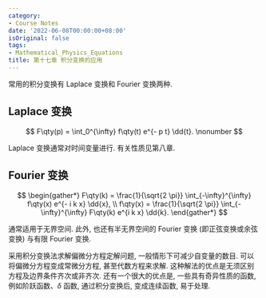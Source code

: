 ```yaml
---
category:
- Course Notes
date: '2022-06-08T00:00:00+08:00'
isOriginal: false
tags:
- Mathematical_Physics_Equations
title: 第十七章 积分变换的应用
---
```


常用的积分变换有 Laplace 变换和 Fourier 变换两种.

## Laplace 变换

$$
F\qty(p) = \int_0^{\infty} f\qty(t) e^{- p t} \dd{t}.
\nonumber
$$

Laplace 变换通常对时间变量进行. 有关性质见第八章.

## Fourier 变换

$$
\begin{gather*}
  F\qty(k) = \frac{1}{\sqrt{2 \pi}} \int_{-\infty}^{\infty} f\qty(x) e^{- i k x} \dd{x}, \\
  f\qty(x) = \frac{1}{\sqrt{2 \pi}} \int_{-\infty}^{\infty} F\qty(k) e^{i k x} \dd{k}.
\end{gather*}
$$

通常适用于无界空间. 此外, 也还有半无界空间的 Fourier 变换 (即正弦变换或余弦变换) 与有限 Fourier 变换.

采用积分变换法求解偏微分方程定解问题, 一般情形下可减少自变量的数目. 可以将偏微分方程变成常微分方程, 甚至代数方程来求解. 这种解法的优点是无须区别方程及边界条件齐次或非齐次. 还有一个很大的优点是, 一些具有奇异性质的函数, 例如阶跃函数、$\delta$ 函数, 通过积分变换后, 变成连续函数, 易于处理.
